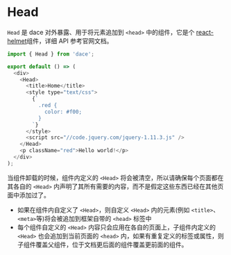 # Head

`Head` 是 dace 对外暴露、用于将元素追加到 `<head>` 中的组件，它是个 [react-helmet](https://www.npmjs.com/package/react-helmet)组件，详细 API 参考官网文档。

```js
import { Head } from 'dace';

export default () => (
  <div>
    <Head>
      <title>Home</title>
      <style type="text/css">
        {`
          .red {
            color: #f00;
          }
        `}
      </style>
      <script src="//code.jquery.com/jquery-1.11.3.js" />
    </Head>
    <p className="red">Hello world!</p>
  </div>
);
```

当组件卸载的时候，组件内定义的 `<Head>` 将会被清空，所以请确保每个页面都在其各自的 `<Head>` 内声明了其所有需要的内容，而不是假定这些东西已经在其他页面中添加过了。

- 如果在组件内自定义了 `<Head>`，则自定义 `<Head>` 内的元素(例如 `<title>`、`<meta>`等)将会被追加到框架自带的 `<head>` 标签中
- 每个组件自定义的 `<Head>` 内容只会应用在各自的页面上，子组件内定义的 `<Head>` 也会追加到当前页面的 `<head>` 内，如果有重复定义的标签或属性，则子组件覆盖父组件，位于文档更后面的组件覆盖更前面的组件。
